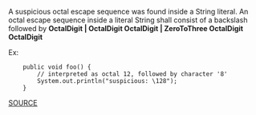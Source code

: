 A suspicious octal escape sequence was found inside a String literal. An octal escape sequence inside a literal String shall consist of a backslash followed by **OctalDigit | OctalDigit OctalDigit | ZeroToThree OctalDigit OctalDigit**

Ex:

		public void foo() { 
			// interpreted as octal 12, followed by character '8' 
			System.out.println("suspicious: \128"); 
		}

[SOURCE](http://pmd.sourceforge.net/pmd-5.3.2/pmd-java/rules/java/controversial.html#SuspiciousOctalEscape)
